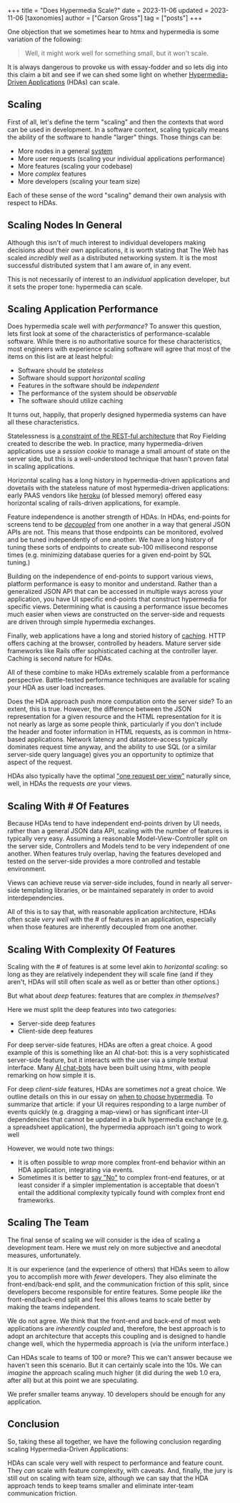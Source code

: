 +++
title = "Does Hypermedia Scale?"
date = 2023-11-06
updated = 2023-11-06
[taxonomies]
author = ["Carson Gross"]
tag = ["posts"]
+++

One objection that we sometimes hear to htmx and hypermedia is some variation of the following:

> Well, it might work well for something small, but it won't scale.

It is always dangerous to provoke us with essay-fodder and so lets dig into this claim a bit and see if we can shed some
light on whether [Hypermedia-Driven Applications](@/essays/hypermedia-driven-applications.md) (HDAs) can scale.

## Scaling

First of all, let's define the term "scaling" and then the contexts that word can be used in development. In a software
context, scaling typically means the ability of the software to handle "larger" things. Those things can be:

- More nodes in a general [system](https://hypermedia.systems)
- More user requests (scaling your individual applications performance)
- More features (scaling your codebase)
- More _complex_ features
- More developers (scaling your team size)

Each of these sense of the word "scaling" demand their own analysis with respect to HDAs.

## Scaling Nodes In General

Although this isn't of much interest to individual developers making decisions about their own applications, it is worth
stating that The Web has scaled _incredibly well_ as a distributed networking system. It is the most successful
distributed system that I am aware of, in any event.

This is not necessarily of interest to an _individual_ application developer, but it sets the proper tone: hypermedia
can scale.

## Scaling Application Performance

Does hypermedia scale well with _performance_? To answer this question, lets first look at some of the characteristics
of performance-scalable software. While there is no authoritative source for these characteristics, most engineers with
experience scaling software will agree that most of the items on this list are at least helpful:

- Software should be _stateless_
- Software should support _horizontal scaling_
- Features in the software should be _independent_
- The performance of the system should be _observable_
- The software should utilize caching

It turns out, happily, that properly designed hypermedia systems can have all these characteristics.

Statelessness is
[a constraint of the REST-ful architecture](https://ics.uci.edu/~fielding/pubs/dissertation/rest_arch_style.htm#sec_5_1_3)
that Roy Fielding created to describe the web. In practice, many hypermedia-driven applications use a _session cookie_
to manage a small amount of state on the server side, but this is a well-understood technique that hasn't proven fatal
in scaling applications.

Horizontal scaling has a long history in hypermedia-driven applications and dovetails with the stateless nature of most
hypermedia-driven applications: early PAAS vendors like [heroku](https://www.heroku.com/) (of blessed memory) offered
easy horizontal scaling of rails-driven applications, for example.

Feature independence is another strength of HDAs. In HDAs, end-points for screens tend to be
[_decoupled_](@/essays/two-approaches-to-decoupling.md) from one another in a way that general JSON APIs are not. This
means that those endpoints can be monitored, evolved and be tuned independently of one another. We have a long history
of tuning these sorts of endpoints to create sub-100 millisecond response times (e.g. minimizing database queries for a
given end-point by SQL tuning.)

Building on the independence of end-points to support various views, platform performance is easy to monitor and
understand. Rather than a generalized JSON API that can be accessed in multiple ways across your application, you have
UI specific end-points that construct hypermedia for specific views. Determining what is causing a performance issue
becomes much easier when views are constructed on the server-side and requests are driven through simple hypermedia
exchanges.

Finally, web applications have a long and storied history of
[caching](https://ics.uci.edu/~fielding/pubs/dissertation/rest_arch_style.htm#sec_5_1_4). HTTP offers caching at the
browser, controlled by headers. Mature server side frameworks like Rails offer sophisticated caching at the controller
layer. Caching is second nature for HDAs.

All of these combine to make HDAs extremely scalable from a performance perspective. Battle-tested performance
techniques are available for scaling your HDA as user load increases.

Does the HDA approach push more computation onto the server side? To an extent, this is true. However, the difference
between the JSON representation for a given resource and the HTML representation for it is not nearly as large as some
people think, particularly if you don't include the header and footer information in HTML requests, as is common in
htmx-based applications. Network latency and datastore-access typically dominates request time anyway, and the ability
to use SQL (or a similar server-side query language) gives you an opportunity to optimize that aspect of the request.

HDAs also typically have the optimal ["one request per view"](https://twitter.com/htmx_org/status/1721750496086798378)
naturally since, well, in HDAs the requests _are_ your views.

## Scaling With # Of Features

Because HDAs tend to have independent end-points driven by UI needs, rather than a general JSON data API, scaling with
the number of features is typically very easy. Assuming a reasonable Model-View-Controller split on the server side,
Controllers and Models tend to be very independent of one another. When features truly overlap, having the features
developed and tested on the server-side provides a more controlled and testable environment.

Views can achieve reuse via server-side includes, found in nearly all server-side templating libraries, or be maintained
separately in order to avoid interdependencies.

All of this is to say that, with reasonable application architecture, HDAs often scale _very well_ with the # of
features in an application, especially when those features are inherently decoupled from one another.

## Scaling With Complexity Of Features

Scaling with the # of features is at some level akin to _horizontal scaling_: so long as they are relatively independent
they will scale fine (and if they aren't, HDAs will still often scale as well as or better than other options.)

But what about _deep_ features: features that are complex _in themselves_?

Here we must split the deep features into two categories:

- Server-side deep features
- Client-side deep features

For deep server-side features, HDAs are often a great choice. A good example of this is something like an AI chat-bot:
this is a very sophisticated server-side feature, but it interacts with the user via a simple textual interface. Many
[AI chat-bots](https://www.sliceofexperiments.com/p/building-a-personalized-ask-me-anything) have been built using htmx,
with people remarking on how simple it is.

For deep _client-side_ features, HDAs are sometimes _not_ a great choice. We outline details on this in our essay on
[when to choose hypermedia](@/essays/when-to-use-hypermedia.md). To summarize that article: if your UI requires
responding to a large number of events quickly (e.g. dragging a map-view) or has significant inter-UI dependencies that
cannot be updated in a bulk hypermedia exchange (e.g. a spreadsheet application), the hypermedia approach isn't going to
work well

However, we would note two things:

- It is often possible to _wrap_ more complex front-end behavior within an HDA application, integrating via events.
- Sometimes it is better to [say "No"](https://grugbrain.dev/#grug-on-saying-no) to complex front-end features, or at
  least consider if a simpler implementation is acceptable that doesn't entail the additional complexity typically found
  with complex front end frameworks.

## Scaling The Team

The final sense of scaling we will consider is the idea of scaling a development team. Here we must rely on more
subjective and anecdotal measures, unfortunately.

It is our experience (and the experience of others) that HDAs seem to allow you to accomplish more with _fewer_
developers. They also eliminate the front-end/back-end split, and the communication friction of this split, since
developers become responsible for entire features. Some people _like_ the front-end/back-end split and feel this allows
teams to scale better by making the teams independent.

We do not agree. We think that the front-end and back-end of most web applications are _inherently coupled_ and,
therefore, the best approach is to adopt an architecture that accepts this coupling and is designed to handle change
well, which the hypermedia approach is (via the uniform interface.)

Can HDAs scale to teams of 100 or more? This we can't answer because we haven't seen this scenario. But it can certainly
scale into the 10s. We can _imagine_ the approach scaling much higher (it did during the web 1.0 era, after all) but at
this point we are speculating.

We prefer smaller teams anyway. 10 developers should be enough for any application.

## Conclusion

So, taking these all together, we have the following conclusion regarding scaling Hypermedia-Driven Applications:

HDAs can scale very well with respect to performance and feature count. They _can_ scale with feature complexity, with
caveats. And, finally, the jury is still out on scaling with team size, although we can say that the HDA approach tends
to keep teams smaller and eliminate inter-team communication friction.
